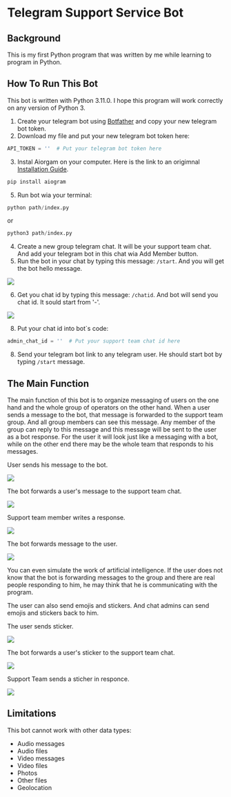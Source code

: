 # Telegram Support Service Bot #
## Background ##
This is my first Python program that was written by me while learning to program in Python.

## How To Run This Bot ##
This bot is written with Python 3.11.0. I hope this program will work correctly on any version of Python 3.

1. Create your telegram bot using [Botfather](https://t.me/BotFather) and copy your new telegram bot token.
2. Download my file and put your new telegram bot token here:

```python
API_TOKEN = ''  # Put your telegram bot token here
```

3. Instal Aiorgam on your computer. Here is the link to an origimnal [Installation Guide](https://docs.aiogram.dev/en/latest/install.html).

```python
pip install aiogram
```

5. Run bot wia your terminal:


```python
python path/index.py
```

or

```python
python3 path/index.py
```
        
4. Create a new group telegram chat. It will be your support team chat. And add your telegram bot in this chat wia Add Member button.
5. Run the bot in your chat by typing this message: `/start`. And you will get the bot hello message.

![](https://drive.google.com/uc?export=download&id=1UTzM_98dCq4ckqxbuURSZqiHpZrITvAw)

6. Get you chat id by typing this message: `/chatid`. And bot will send you chat id. It sould start from '-'.

![](https://drive.google.com/uc?export=download&id=1nRexDfeDYLCBmGUg4tRHw2kmqZrFjJfb)

8. Put your chat id into bot`s code:

```python
admin_chat_id = ''  # Put your support team chat id here
```
        
8. Send your telegram bot link to any telegram user. He should start bot by typing `/start` message.

## The Main Function ##

The main function of this bot is to organize messaging of users on the one hand and the whole group of operators on the other hand. When a user sends a message to the bot, that message is forwarded to the support team group. And all group members can see this message. Any member of the group can reply to this message and this message will be sent to the user as a bot response. For the user it will look just like a messaging with a bot, while on the other end there may be the whole team that responds to his messages.

User sends his message to the bot.

![](https://drive.google.com/uc?export=download&id=1TDcL4T4g9CyPntxKYeaFIeLNMkyMtqSN)

The bot forwards a user's message to the support team chat.

![](https://drive.google.com/uc?export=download&id=1dJ64YniIZHSOBUk4l9lLXvSR5Sfx5BSw)

Support team member writes a response.

![](https://drive.google.com/uc?export=download&id=1u2ay8NWA9Ztg4wzpKKirtXO3nM1WYaHt)

The bot forwards message to the user.

![](https://drive.google.com/uc?export=download&id=1dJ3R-8ukCBdk6qM7o5zKFKha7DgKeO7z)

You can even simulate the work of artificial intelligence. If the user does not know that the bot is forwarding messages to the group and there are real people responding to him, he may think that he is communicating with the program.

The user can also send emojis and stickers. And chat admins can send emojis and stickers back to him.

The user sends sticker.

![](https://drive.google.com/uc?export=download&id=15r5mRvXModNw8adbrHu5RV5jKtkJx34n)

The bot forwards a user's sticker to the support team chat.

![](https://drive.google.com/uc?export=download&id=1AOn95h6ogF__cqrDrnQ91TcuYoLhin5L)

Support Team sends a sticher in responce.

![](https://drive.google.com/uc?export=download&id=1H1NJ_Z4Cd46HiQk0o7q3E22D2tkK8uon)

## Limitations ##

This bot cannot work with other data types:
- Audio messages
- Audio files
- Video messages
- Video files
- Photos
- Other files
- Geolocation
